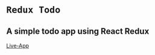 # `Redux Todo`
## A simple todo app using React Redux
[Live-App](https://react-redux-todo07.netlify.app/)